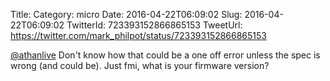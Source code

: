 Title: 
Category: micro
Date: 2016-04-22T06:09:02
Slug: 2016-04-22T06:09:02
TwitterId: 723393152866865153
TweetUrl: https://twitter.com/mark_philpot/status/723393152866865153

[@athanlive](https://twitter.com/athanlive) Don't know how that could be a one off error unless the spec is wrong (and could be).  Just fmi, what is your firmware version?
